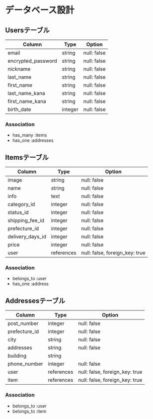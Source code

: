 # データベース設計

## Usersテーブル
| Column             | Type     | Option                   |
| -------------------|----------|--------------------------|
| email              | string   | null: false              |
| encrypted_password | string   | null: false              |
| nickname           | string   | null: false              |
| last_name          | string   | null: false              |
| first_name         | string   | null: false              |
| last_name_kana     | string   | null: false              |
| first_name_kana    | string   | null: false              |
| birth_date         | integer  | null: false              |

### Association

- has_many :items
- has_one :addresses

## Itemsテーブル
| Column             | Type        | Option                   |
| -------------------|-------------|--------------------------|
| image              | string      | null: false              |
| name               | string      | null: false              |
| info               | text        | null: false              |
| category_id        | integer     | null: false              |
| status_id          | integer     | null: false              |
| shipping_fee_id    | integer     | null: false              |
| prefecture_id      | integer     | null: false              |
| delivery_days_id   | integer     | null: false              |
| price              | integer     | null: false              |
| user               | references  | null: false, foreign_key: true |

### Association
- belongs_to :user
- has_one :address

## Addressesテーブル
| Column             | Type        | Option                   |
| -------------------|-------------|--------------------------|
| post_number        | integer     | null: false              |
| prefecture_id      | integer     | null: false              |
| city               | string      | null: false              |
| addresses          | string      | null: false              |
| building           | string      |                          |
| phone_number       | integer     | null: false              |
| user               | references  | null: false, foreign_key: true |
| item               | references  | null: false, foreign_key: true |

### Association
- belongs_to :user
- belongs_to :item
